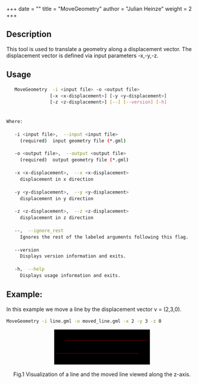 +++
date = ""
title = "MoveGeometry"
author = "Julian Heinze"
weight = 2
+++

## Description
This tool is used to translate a geometry along a displacement vector. 
The displacement vector is defined via input parameters -x,-y,-z.
## Usage
```bash
   MoveGeometry  -i <input file> -o <output file> 
                [-x <x-displacement>] [-y <y-displacement>] 
                [-z <z-displacement>] [--] [--version] [-h]


Where: 

   -i <input file>,  --input <input file>
     (required)  input geometry file (*.gml)

   -o <output file>,  --output <output file>
     (required)  output geometry file (*.gml)

   -x <x-displacement>,  --x <x-displacement>
     displacement in x direction

   -y <y-displacement>,  --y <y-displacement>
     displacement in y direction

   -z <z-displacement>,  --z <z-displacement>
     displacement in z direction

   --,  --ignore_rest
     Ignores the rest of the labeled arguments following this flag.

   --version
     Displays version information and exits.

   -h,  --help
     Displays usage information and exits.
```

## Example:
In this example we move a line by the displacement vector v = (2,3,0).

 ```bash
MoveGeometry -i line.gml -o moved_line.gml -x 2 -y 3 -z 0
 ```

<p align='center'>
 <img src = moved_line.png width = "50%" height = "50%">
</p>
<p align = "center">
Fig.1 Visualization of a line and the moved line viewed along the z-axis.
 </p>

